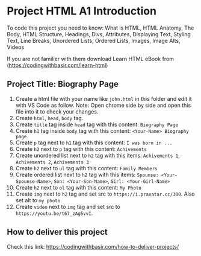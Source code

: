 # Project HTML A1 Introduction

To code this project you need to know: What is HTML, HTML Anatomy, The Body, HTML Structure, Headings, Divs, Attributes, Displaying Text, Styling Text, Line Breaks, Unordered Lists, Ordered Lists, Images, Image Alts, Videos

If you are not familier with them download Learn HTML eBook from (https://codingwithbasir.com/learn-html)

## Project Title: Biography Page

1. Create a html file with your name like `john.html` in this folder and edit it with VS Code as follow.
   Note: Open chrome side by side and open this file into it to check your changes.
2. Create `html`, `head`, `body` tag.
3. Create `title` tag inside `head` tag with this content: `Biography Page`
4. Create `h1` tag inside `body` tag with this content: `<Your-Name> Biography page`
5. Create `p` tag next to `h1` tag with this content: `I was born in ...`
6. Create `h2` next to `p` tag with this content: `Achivements`
7. Create unordered list next to `h2` tag with this items: `Achivements 1`, `Achivements 2`, `Achivements 3`
8. Create `h2` next to `ul` tag with this content: `Family Members`
9. Create ordered list next to `h2` tag with this items: `Spounse: <Your-Spounse-Name>`, `Son: <Your-Son-Name>`, `Girl: <Your-Girl-Name>`
10. Create `h2` next to `ol` tag with this content: `My Photo`
11. Create `img` next to `h2` tag and set src to `https://i.pravatar.cc/300`. Also set alt to `my photo`
12. Create `video` next to `img` tag and set src to `https://youtu.be/t67_zAg5vvI`.


## How to deliver this project
Check this link: https://codingwithbasir.com/how-to-deliver-projects/
